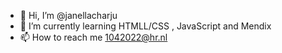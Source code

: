 - 👋 Hi, I’m @janellacharju
- 🌱 I’m currently learning HTMLL/CSS , JavaScript and Mendix
- 📫 How to reach me 1042022@hr.nl

<!---
janellacharju/janellacharju is a ✨ special ✨ repository because its `README.md` (this file) appears on your GitHub profile.
You can click the Preview link to take a look at your changes.
--->
